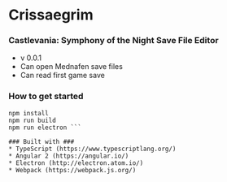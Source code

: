 # Crissaegrim #

### Castlevania: Symphony of the Night Save File Editor ###

* v 0.0.1
* Can open Mednafen save files
* Can read first game save

### How to get started ###
```
npm install
npm run build
npm run electron ```

### Built with ###
* TypeScript (https://www.typescriptlang.org/)
* Angular 2 (https://angular.io/)
* Electron (http://electron.atom.io/)
* Webpack (https://webpack.js.org/)
